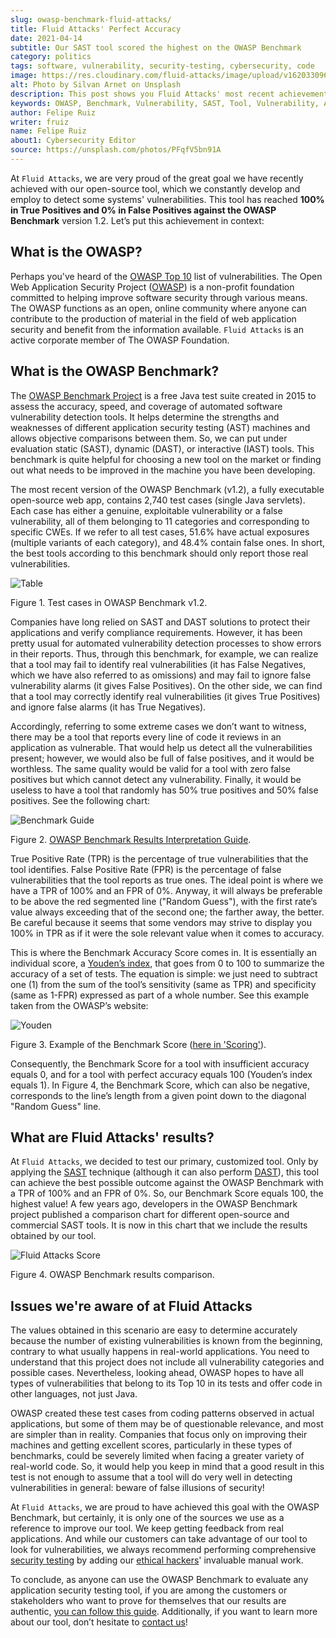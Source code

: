 ```yaml
---
slug: owasp-benchmark-fluid-attacks/
title: Fluid Attacks' Perfect Accuracy
date: 2021-04-14
subtitle: Our SAST tool scored the highest on the OWASP Benchmark
category: politics
tags: software, vulnerability, security-testing, cybersecurity, code
image: https://res.cloudinary.com/fluid-attacks/image/upload/v1620330969/blog/owasp-benchmark-fluid-attacks/cover_lm2zfy.webp
alt: Photo by Silvan Arnet on Unsplash
description: This post shows you Fluid Attacks' most recent achievement with its SAST tool, which reached a perfect accuracy score running the OWASP Benchmark Project code.
keywords: OWASP, Benchmark, Vulnerability, SAST, Tool, Vulnerability, Accuracy, Ethical Hacking, Pentesting
author: Felipe Ruiz
writer: fruiz
name: Felipe Ruiz
about1: Cybersecurity Editor
source: https://unsplash.com/photos/PFqfV5bn91A
---
```


At `Fluid Attacks`, we are very proud of the great goal we have recently
achieved with our open-source tool, which we constantly develop and
employ to detect some systems' vulnerabilities. This tool has reached
**100% in True Positives and 0% in False Positives against the OWASP
Benchmark** version 1.2. Let’s put this achievement in context:

## What is the OWASP?

Perhaps you've heard of the [OWASP
Top 10](https://owasp.org/www-project-top-ten/) list of vulnerabilities.
The Open Web Application Security Project ([OWASP](https://owasp.org/))
is a non-profit foundation committed to helping improve software
security through various means. The OWASP functions as an open, online
community where anyone can contribute to the production of material in
the field of web application security and benefit from the information
available. `Fluid Attacks` is an active corporate member of The OWASP
Foundation.

## What is the OWASP Benchmark?

The [OWASP Benchmark Project](https://owasp.org/www-project-benchmark/#)
is a free Java test suite created in 2015 to assess the accuracy, speed,
and coverage of automated software vulnerability detection tools. It
helps determine the strengths and weaknesses of different application
security testing (AST) machines and allows objective comparisons between
them. So, we can put under evaluation static (SAST), dynamic (DAST), or
interactive (IAST) tools. This benchmark is quite helpful for choosing a
new tool on the market or finding out what needs to be improved in the
machine you have been developing.

The most recent version of the OWASP Benchmark (v1.2), a fully
executable open-source web app, contains 2,740 test cases (single Java
servlets). Each case has either a genuine, exploitable vulnerability or
a false vulnerability, all of them belonging to 11 categories and
corresponding to specific CWEs. If we refer to all test cases, 51.6%
have actual exposures (multiple variants of each category), and 48.4%
contain false ones. In short, the best tools according to this benchmark
should only report those real vulnerabilities.

<div class="imgblock">

![Table](https://res.cloudinary.com/fluid-attacks/image/upload/v1620330968/blog/owasp-benchmark-fluid-attacks/table_s2r0gl.webp)

<div class="title">

Figure 1. Test cases in OWASP Benchmark v1.2.

</div>

</div>

Companies have long relied on SAST and DAST solutions to protect their
applications and verify compliance requirements. However, it has been
pretty usual for automated vulnerability detection processes to show
errors in their reports. Thus, through this benchmark, for example, we
can realize that a tool may fail to identify real vulnerabilities (it
has False Negatives, which we have also referred to as omissions) and
may fail to ignore false vulnerability alarms (it gives False
Positives). On the other side, we can find that a tool may correctly
identify real vulnerabilities (it gives True Positives) and ignore false
alarms (it has True Negatives).

Accordingly, referring to some extreme cases we don’t want to witness,
there may be a tool that reports every line of code it reviews in an
application as vulnerable. That would help us detect all the
vulnerabilities present; however, we would also be full of false
positives, and it would be worthless. The same quality would be valid
for a tool with zero false positives but which cannot detect any
vulnerability. Finally, it would be useless to have a tool that randomly
has 50% true positives and 50% false positives. See the following chart:

<div class="imgblock">

![Benchmark Guide](https://res.cloudinary.com/fluid-attacks/image/upload/v1620330968/blog/owasp-benchmark-fluid-attacks/benchguide_vaeam7.webp)

<div class="title">

Figure 2. [OWASP Benchmark Results Interpretation
Guide](https://raw.githubusercontent.com/OWASP-Benchmark/BenchmarkJava/8df16196378048c54f68cd3a77531e9741a0c7ae/scorecard/content/benchmark_guide.png).

</div>

</div>

True Positive Rate (TPR) is the percentage of true vulnerabilities that
the tool identifies. False Positive Rate (FPR) is the percentage of
false vulnerabilities that the tool reports as true ones. The ideal
point is where we have a TPR of 100% and an FPR of 0%. Anyway, it will
always be preferable to be above the red segmented line ("Random
Guess"), with the first rate’s value always exceeding that of the second
one; the farther away, the better. Be careful because it seems that some
vendors may strive to display you 100% in TPR as if it were the sole
relevant value when it comes to accuracy.

<cta-banner
  buttontxt="Read more"
  link="/solutions/secure-code-review/"
  title="Get started with Fluid Attacks' Secure Code Review solution right now"
/>

This is where the Benchmark Accuracy Score comes in. It is essentially
an individual score, a [Youden’s
index](https://en.wikipedia.org/wiki/Youden%27s_J_statistic), that goes
from 0 to 100 to summarize the accuracy of a set of tests. The equation
is simple: we just need to subtract one (1) from the sum of the tool’s
sensitivity (same as TPR) and specificity (same as 1-FPR) expressed as
part of a whole number. See this example taken from the OWASP’s website:

<div class="imgblock">

![Youden](https://res.cloudinary.com/fluid-attacks/image/upload/v1620330967/blog/owasp-benchmark-fluid-attacks/youden_pwhumo.webp)

<div class="title">

Figure 3. Example of the Benchmark Score ([here in
'Scoring'](https://owasp.org/www-project-benchmark/#)).

</div>

</div>

Consequently, the Benchmark Score for a tool with insufficient accuracy
equals 0, and for a tool with perfect accuracy equals 100 (Youden’s
index equals 1). In Figure 4, the Benchmark Score, which can also be
negative, corresponds to the line’s length from a given point down to
the diagonal "Random Guess" line.

## What are Fluid Attacks' results?

At `Fluid Attacks`,
we decided to test our primary,
customized tool.
Only by applying the [SAST](../../product/sast/) technique
(although it can also perform [DAST](../../product/dast/)),
this tool can achieve the best possible outcome against the OWASP Benchmark
with a TPR of 100% and an FPR of 0%.
So,
our Benchmark Score equals 100,
the highest value\!
A few years ago,
developers in the OWASP Benchmark project published a comparison chart
for different open-source and commercial SAST tools.
It is now in this chart
that we include the results obtained by our tool.

<div class="imgblock">

![Fluid Attacks Score](https://res.cloudinary.com/fluid-attacks/image/upload/v1620330967/blog/owasp-benchmark-fluid-attacks/fluidscore_bfripf.webp)

<div class="title">

Figure 4. OWASP Benchmark results comparison.

</div>

</div>

## Issues we're aware of at Fluid Attacks

The values obtained in this scenario are easy to determine accurately
because the number of existing vulnerabilities is known from the
beginning, contrary to what usually happens in real-world applications.
You need to understand that this project does not include all
vulnerability categories and possible cases. Nevertheless, looking
ahead, OWASP hopes to have all types of vulnerabilities that belong to
its Top 10 in its tests and offer code in other languages, not just
Java.

OWASP created these test cases from coding patterns observed in actual
applications, but some of them may be of questionable relevance, and
most are simpler than in reality. Companies that focus only on improving
their machines and getting excellent scores, particularly in these types
of benchmarks, could be severely limited when facing a greater variety
of real-world code. So, it would help you keep in mind that a good
result in this test is not enough to assume that a tool will do very
well in detecting vulnerabilities in general: beware of false illusions
of security\!

At `Fluid Attacks`, we are proud to have achieved this goal with the
OWASP Benchmark, but certainly, it is only one of the sources we use as
a reference to improve our tool. We keep getting feedback from real
applications. And while our customers can take advantage of our tool to
look for vulnerabilities, we always recommend performing comprehensive
[security testing](../../solutions/security-testing/)
by adding our [ethical hackers](../../solutions/ethical-hacking/)'
invaluable manual work.

To conclude, as anyone can use the OWASP Benchmark to evaluate any
application security testing tool, if you are among the customers or
stakeholders who want to prove for themselves that our results are
authentic, [you can follow this
guide](https://docs.fluidattacks.com/machine/scanner/reproducibility).
Additionally, if you want to learn more about our tool, don’t hesitate
to [contact us](../../contact-us/)\!
